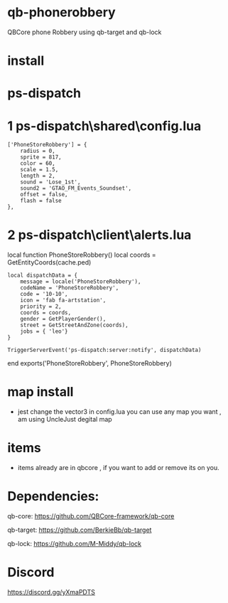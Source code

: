 # qb-phonerobbery

QBCore phone Robbery using qb-target and qb-lock

# install

# ps-dispatch

# 1 ps-dispatch\shared\config.lua
    ['PhoneStoreRobbery'] = {
        radius = 0,
        sprite = 817,
        color = 60,
        scale = 1.5,
        length = 2,
        sound = 'Lose_1st',
        sound2 = 'GTAO_FM_Events_Soundset',
        offset = false,
        flash = false
    },
    
# 2 ps-dispatch\client\alerts.lua

local function PhoneStoreRobbery()
    local coords = GetEntityCoords(cache.ped)

    local dispatchData = {
        message = locale('PhoneStoreRobbery'),
        codeName = 'PhoneStoreRobbery',
        code = '10-10',
        icon = 'fab fa-artstation',
        priority = 2,
        coords = coords,
        gender = GetPlayerGender(),
        street = GetStreetAndZone(coords),
        jobs = { 'leo'}
    }

    TriggerServerEvent('ps-dispatch:server:notify', dispatchData)
end
exports('PhoneStoreRobbery', PhoneStoreRobbery)

# map install

- jest change the vector3 in config.lua you can use any map you want , am using UncleJust degital map 

# items 

- items already are in qbcore , if you want to add or remove its on you.

# Dependencies:
qb-core: https://github.com/QBCore-framework/qb-core

qb-target: https://github.com/BerkieBb/qb-target

qb-lock: https://github.com/M-Middy/qb-lock


# Discord
https://discord.gg/yXmaPDTS
